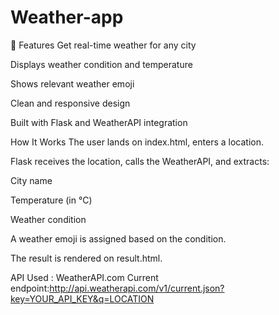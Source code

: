 # Weather-app
🚀 Features
 Get real-time weather for any city

 Displays weather condition and temperature

 Shows relevant weather emoji

 Clean and responsive design

 Built with Flask and WeatherAPI integration

 How It Works
The user lands on index.html, enters a location.

Flask receives the location, calls the WeatherAPI, and extracts:

City name

Temperature (in °C)

Weather condition

A weather emoji is assigned based on the condition.

The result is rendered on result.html.

API Used : WeatherAPI.com
Current endpoint:http://api.weatherapi.com/v1/current.json?key=YOUR_API_KEY&q=LOCATION




